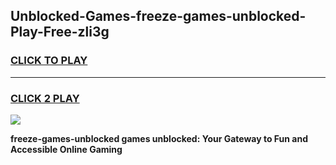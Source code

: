 
## Unblocked-Games-freeze-games-unblocked-Play-Free-zli3g
<h3>
<a href="https://premium76.site?title=freeze-games-unblocked&ref=21A">CLICK TO PLAY</a></h3>
<hr>

<h3>
<a href="https://premium76.site?title=freeze-games-unblocked&ref=21A">CLICK 2 PLAY</a>
  
</h3>

<a href="https://premium76.site?title=freeze-games-unblocked&ref=21A"><img src="https://clearcache.store/games.png"></a>


**freeze-games-unblocked games unblocked: Your Gateway to Fun and Accessible Online Gaming**
